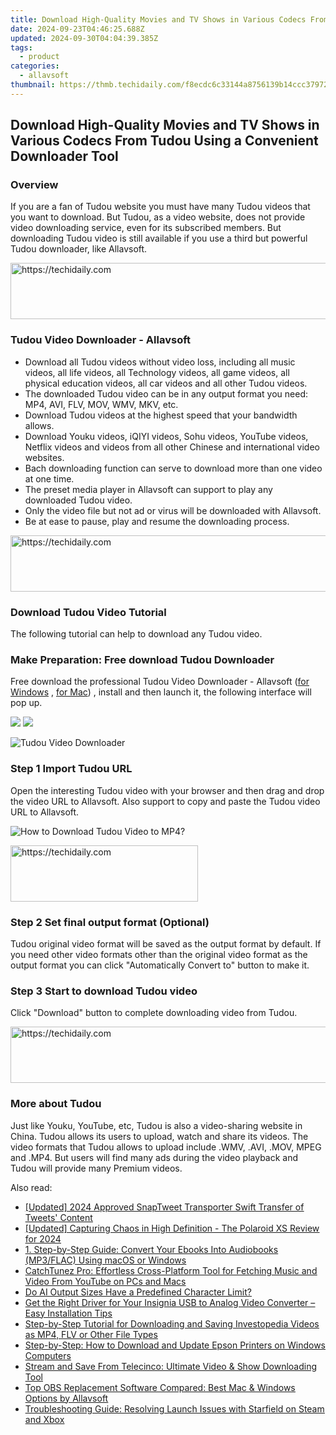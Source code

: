 ```yaml
---
title: Download High-Quality Movies and TV Shows in Various Codecs From Tudou Using a Convenient Downloader Tool
date: 2024-09-23T04:46:25.688Z
updated: 2024-09-30T04:04:39.385Z
tags:
  - product
categories:
  - allavsoft
thumbnail: https://thmb.techidaily.com/f8ecdc6c33144a8756139b14ccc37972ba5fac5122e75e4781350dfcc5ba234f.jpg
---
```


## Download High-Quality Movies and TV Shows in Various Codecs From Tudou Using a Convenient Downloader Tool

### Overview

If you are a fan of Tudou website you must have many Tudou videos that you want to download. But Tudou, as a video website, does not provide video downloading service, even for its subscribed members. But downloading Tudou video is still available if you use a third but powerful Tudou downloader, like Allavsoft.

<!-- affiliate ads begin -->
<a href="https://malaysia-healthcare-travel-council.pxf.io/c/5597632/1557747/17382" target="_top" id="1557747">
  <img src="//a.impactradius-go.com/display-ad/17382-1557747" border="0" alt="https://techidaily.com" width="728" height="90"/>
</a>
<img height="0" width="0" src="https://malaysia-healthcare-travel-council.pxf.io/i/5597632/1557747/17382" style="position:absolute;visibility:hidden;" border="0" />
<!-- affiliate ads end -->

### Tudou Video Downloader - Allavsoft

* Download all Tudou videos without video loss, including all music videos, all life videos, all Technology videos, all game videos, all physical education videos, all car videos and all other Tudou videos.
* The downloaded Tudou video can be in any output format you need: MP4, AVI, FLV, MOV, WMV, MKV, etc.
* Download Tudou videos at the highest speed that your bandwidth allows.
* Download Youku videos, iQIYI videos, Sohu videos, YouTube videos, Netflix videos and videos from all other Chinese and international video websites.
* Bach downloading function can serve to download more than one video at one time.
* The preset media player in Allavsoft can support to play any downloaded Tudou video.
* Only the video file but not ad or virus will be downloaded with Allavsoft.
* Be at ease to pause, play and resume the downloading process.

<!-- affiliate ads begin -->
<a href="https://appsumo.8odi.net/c/5597632/2118315/7443" target="_top" id="2118315">
  <img src="//a.impactradius-go.com/display-ad/7443-2118315" border="0" alt="https://techidaily.com" width="728" height="90"/>
</a>
<img height="0" width="0" src="https://appsumo.8odi.net/i/5597632/2118315/7443" style="position:absolute;visibility:hidden;" border="0" />
<!-- affiliate ads end -->

### Download Tudou Video Tutorial

The following tutorial can help to download any Tudou video.

### Make Preparation: Free download Tudou Downloader

Free download the professional Tudou Video Downloader - Allavsoft ([for Windows](https://tools.techidaily.com/allavsoft/products/) , [for Mac](https://tools.techidaily.com/allavsoft/products/)) , install and then launch it, the following interface will pop up.

[![](https://www.allavsoft.com/how-to/../images/how-to/free-download-win.jpg)](https://tools.techidaily.com/allavsoft/products/) [![](https://www.allavsoft.com/how-to/../images/how-to/free-download-mac.jpg)](https://tools.techidaily.com/allavsoft/products/)

![Tudou Video Downloader](https://www.allavsoft.com/how-to/../images/allavsoft/screen-shot-600.jpg)

### Step 1 Import Tudou URL

Open the interesting Tudou video with your browser and then drag and drop the video URL to Allavsoft. Also support to copy and paste the Tudou video URL to Allavsoft.

![How to Download Tudou Video to MP4?](https://www.allavsoft.com/how-to/../images/how-to/download-rtmp-video/download-rtmp-video.jpg)

<!-- affiliate ads begin -->
<a href="https://aligracehair.sjv.io/c/5597632/1959707/19272" target="_top" id="1959707">
  <img src="//a.impactradius-go.com/display-ad/19272-1959707" border="0" alt="https://techidaily.com" width="300" height="90"/>
</a>
<img height="0" width="0" src="https://aligracehair.sjv.io/i/5597632/1959707/19272" style="position:absolute;visibility:hidden;" border="0" />
<!-- affiliate ads end -->

### Step 2 Set final output format (Optional)

Tudou original video format will be saved as the output format by default. If you need other video formats other than the original video format as the output format you can click "Automatically Convert to" button to make it.

### Step 3 Start to download Tudou video

Click "Download" button to complete downloading video from Tudou.

<!-- affiliate ads begin -->
<a href="https://appsumo.8odi.net/c/5597632/2111994/7443" target="_top" id="2111994">
  <img src="//a.impactradius-go.com/display-ad/7443-2111994" border="0" alt="https://techidaily.com" width="728" height="90"/>
</a>
<img height="0" width="0" src="https://appsumo.8odi.net/i/5597632/2111994/7443" style="position:absolute;visibility:hidden;" border="0" />
<!-- affiliate ads end -->

### More about Tudou

Just like Youku, YouTube, etc, Tudou is also a video-sharing website in China. Tudou allows its users to upload, watch and share its videos. The video formats that Tudou allows to upload include .WMV, .AVI, .MOV, MPEG and .MP4\. But users will find many ads during the video playback and Tudou will provide many Premium videos.

<ins class="adsbygoogle"
     style="display:block"
     data-ad-format="autorelaxed"
     data-ad-client="ca-pub-7571918770474297"
     data-ad-slot="1223367746"></ins>

<ins class="adsbygoogle"
     style="display:block"
     data-ad-client="ca-pub-7571918770474297"
     data-ad-slot="8358498916"
     data-ad-format="auto"
     data-full-width-responsive="true"></ins>

<span class="atpl-alsoreadstyle">Also read:</span>
<div><ul>
<li><a href="https://twitter-videos.techidaily.com/updated-2024-approved-snaptweet-transporter-swift-transfer-of-tweets-content/"><u>[Updated] 2024 Approved SnapTweet Transporter Swift Transfer of Tweets' Content</u></a></li>
<li><a href="https://fox-glue.techidaily.com/updated-capturing-chaos-in-high-definition-the-polaroid-xs-review-for-2024/"><u>[Updated] Capturing Chaos in High Definition - The Polaroid XS Review for 2024</u></a></li>
<li><a href="https://fox-search.techidaily.com/1-step-by-step-guide-convert-your-ebooks-into-audiobooks-mp3flac-using-macos-or-windows/"><u>1. Step-by-Step Guide: Convert Your Ebooks Into Audiobooks (MP3/FLAC) Using macOS or Windows</u></a></li>
<li><a href="https://fox-search.techidaily.com/catchtunez-pro-effortless-cross-platform-tool-for-fetching-music-and-video-from-youtube-on-pcs-and-macs/"><u>CatchTunez Pro: Effortless Cross-Platform Tool for Fetching Music and Video From YouTube on PCs and Macs</u></a></li>
<li><a href="https://tech-hub.techidaily.com/do-ai-output-sizes-have-a-predefined-character-limit/"><u>Do AI Output Sizes Have a Predefined Character Limit?</u></a></li>
<li><a href="https://win-amazing.techidaily.com/get-the-right-driver-for-your-insignia-usb-to-analog-video-converter-easy-installation-tips/"><u>Get the Right Driver for Your Insignia USB to Analog Video Converter – Easy Installation Tips</u></a></li>
<li><a href="https://fox-search.techidaily.com/step-by-step-tutorial-for-downloading-and-saving-investopedia-videos-as-mp4-flv-or-other-file-types/"><u>Step-by-Step Tutorial for Downloading and Saving Investopedia Videos as MP4, FLV or Other File Types</u></a></li>
<li><a href="https://win-amazing.techidaily.com/step-by-step-how-to-download-and-update-epson-printers-on-windows-computers/"><u>Step-by-Step: How to Download and Update Epson Printers on Windows Computers</u></a></li>
<li><a href="https://fox-search.techidaily.com/stream-and-save-from-telecinco-ultimate-video-and-show-downloading-tool/"><u>Stream and Save From Telecinco: Ultimate Video & Show Downloading Tool</u></a></li>
<li><a href="https://fox-search.techidaily.com/top-obs-replacement-software-compared-best-mac-and-windows-options-by-allavsoft/"><u>Top OBS Replacement Software Compared: Best Mac & Windows Options by Allavsoft</u></a></li>
<li><a href="https://win-solutions.techidaily.com/troubleshooting-guide-resolving-launch-issues-with-starfield-on-steam-and-xbox/"><u>Troubleshooting Guide: Resolving Launch Issues with Starfield on Steam and Xbox</u></a></li>
</ul></div>

